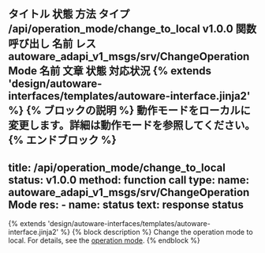 タイトル	状態	方法	タイプ
/api/operation_mode/change_to_local
v1.0.0
関数呼び出し
名前	レス
autoware_adapi_v1_msgs/srv/ChangeOperationMode
名前	文章
状態
対応状況
{% extends 'design/autoware-interfaces/templates/autoware-interface.jinja2' %} {% ブロックの説明 %} 動作モードをローカルに変更します。詳細は動作モードを参照してください。{% エンドブロック %}
---
title: /api/operation_mode/change_to_local
status: v1.0.0
method: function call
type:
  name: autoware_adapi_v1_msgs/srv/ChangeOperationMode
  res:
    - name: status
      text: response status
---

{% extends 'design/autoware-interfaces/templates/autoware-interface.jinja2' %}
{% block description %}
Change the operation mode to local.
For details, see the [operation mode](../../../features/operation_mode.md).
{% endblock %}
